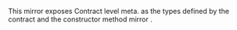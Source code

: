 This mirror exposes Contract level meta. as the types defined by the contract and the constructor method mirror .